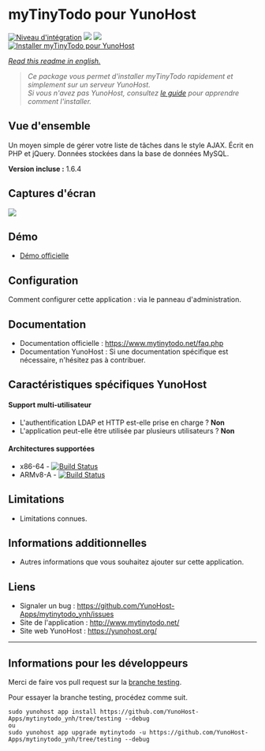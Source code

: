 # myTinyTodo pour YunoHost

[![Niveau d'intégration](https://dash.yunohost.org/integration/mytinytodo.svg)](https://dash.yunohost.org/appci/app/mytinytodo) ![](https://ci-apps.yunohost.org/ci/badges/mytinytodo.status.svg) ![](https://ci-apps.yunohost.org/ci/badges/mytinytodo.maintain.svg)  
[![Installer myTinyTodo pour YunoHost](https://install-app.yunohost.org/install-with-yunohost.svg)](https://install-app.yunohost.org/?app=mytinytodo)

*[Read this readme in english.](./README.md)* 

> *Ce package vous permet d'installer myTinyTodo rapidement et simplement sur un serveur YunoHost.  
Si vous n'avez pas YunoHost, consultez [le guide](https://yunohost.org/install) pour apprendre comment l'installer.*

## Vue d'ensemble
Un moyen simple de gérer votre liste de tâches dans le style AJAX. Écrit en PHP et jQuery. Données stockées dans la base de données MySQL.

**Version incluse :** 1.6.4

## Captures d'écran

![](http://www.mytinytodo.net/images/shot-v14b1.png)

## Démo

* [Démo officielle](http://www.mytinytodo.net/demo/)

## Configuration

Comment configurer cette application : via le panneau d'administration.

## Documentation

 * Documentation officielle : https://www.mytinytodo.net/faq.php
 * Documentation YunoHost : Si une documentation spécifique est nécessaire, n'hésitez pas à contribuer.

## Caractéristiques spécifiques YunoHost

#### Support multi-utilisateur

* L'authentification LDAP et HTTP est-elle prise en charge ? **Non**
* L'application peut-elle être utilisée par plusieurs utilisateurs ? **Non**

#### Architectures supportées

* x86-64 - [![Build Status](https://ci-apps.yunohost.org/ci/logs/mytinytodo.svg)](https://ci-apps.yunohost.org/ci/apps/mytinytodo/)
* ARMv8-A - [![Build Status](https://ci-apps-arm.yunohost.org/ci/logs/mytinytodo.svg)](https://ci-apps-arm.yunohost.org/ci/apps/mytinytodo/)

## Limitations

* Limitations connues.

## Informations additionnelles

* Autres informations que vous souhaitez ajouter sur cette application.

## Liens

 * Signaler un bug : https://github.com/YunoHost-Apps/mytinytodo_ynh/issues
 * Site de l'application : http://www.mytinytodo.net/
 * Site web YunoHost : https://yunohost.org/

---

## Informations pour les développeurs

Merci de faire vos pull request sur la [branche testing](https://github.com/YunoHost-Apps/mytinytodo_ynh/tree/testing).

Pour essayer la branche testing, procédez comme suit.
```
sudo yunohost app install https://github.com/YunoHost-Apps/mytinytodo_ynh/tree/testing --debug
ou
sudo yunohost app upgrade mytinytodo -u https://github.com/YunoHost-Apps/mytinytodo_ynh/tree/testing --debug
```
